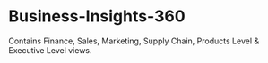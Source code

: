 # Business-Insights-360
Contains Finance, Sales, Marketing, Supply Chain, Products Level &amp; Executive Level views.

